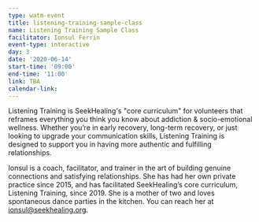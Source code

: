 ```yaml
---
type: watm-event
title: listening-training-sample-class
name: Listening Training Sample Class
facilitator: Ionsul Ferrin
event-type: interactive
day: 3
date: '2020-06-14'
start-time: '09:00'
end-time: '11:00'
link: TBA
calendar-link:
---
```


Listening Training is SeekHealing's "core curriculum" for volunteers that reframes everything you think you know about addiction & socio-emotional wellness.  Whether you’re in early recovery, long-term recovery, or just looking to upgrade your communication skills, Listening Training is designed to support you in having more authentic and fulfilling relationships.

Ionsul is a coach, facilitator, and trainer in the art of building genuine connections and satisfying relationships. She has had her own private practice since 2015, and has facilitated SeekHealing’s core curriculum, Listening Training, since 2019. She is a mother of two and loves spontaneous dance parties in the kitchen. You can reach her at [ionsul@seekhealing.org](mailto:ionsul@seekhealing.org).
